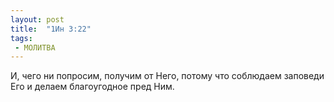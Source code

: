 ```yaml
---
layout: post
title:  "1Ин 3:22"
tags:
 - МОЛИТВА
---
```


 И, чего ни попросим, получим от Него, потому что соблюдаем заповеди Его и делаем благоугодное пред Ним.
